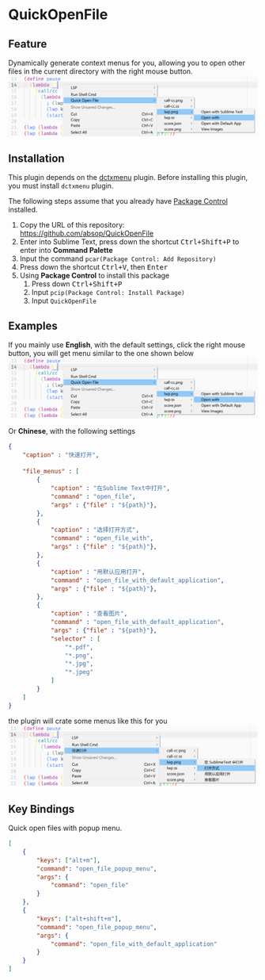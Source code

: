 # QuickOpenFile

## Feature
Dynamically generate context menus for you, allowing you to open other files in the current directory with the right mouse button.
![](image/en.png)


## Installation
This plugin depends on the [dctxmenu](https://github.com/absop/dctxmenu) plugin. Before installing this plugin, you must install `dctxmenu` plugin.

The following steps assume that you already have [Package Control](https://packagecontrol.io/) installed.

1. Copy the URL of this repository: <https://github.com/absop/QuickOpenFile>
2. Enter into Sublime Text, press down the shortcut <kbd>Ctrl+Shift+P</kbd> to enter into **Command Palette**
3. Input the command `pcar(Package Control: Add Repository)`
4. Press down the shortcut <kbd>Ctrl+V</kbd>, then <kbd>Enter</kbd>
5. Using **Package Control** to install this package
   1. Press down <kbd>Ctrl+Shift+P</kbd>
   2. Input `pcip(Package Control: Install Package)`
   3. Input `QuickOpenFile`


## Examples
If you mainly use **English**, with the default settings, click the right mouse button, you will get menu similar to the one shown below
![](image/en.png)


Or **Chinese**, with the following settings
```json
{
    "caption" : "快速打开",

    "file_menus" : [
        {
            "caption" : "在Sublime Text中打开",
            "command" : "open_file",
            "args" : {"file" : "${path}"},
        },
        {
            "caption" : "选择打开方式",
            "command" : "open_file_with",
            "args" : {"file" : "${path}"},
        },
        {
            "caption" : "用默认应用打开",
            "command" : "open_file_with_default_application",
            "args" : {"file" : "${path}"},
        },
        {
            "caption" : "查看图片",
            "command" : "open_file_with_default_application",
            "args" : {"file" : "${path}"},
            "selector" : [
                "*.pdf",
                "*.png",
                "*.jpg",
                "*.jpeg"
            ]
        }
    ]
}
```
the plugin will crate some menus like this for you
![](image/cn.png)


## Key Bindings

Quick open files with popup menu.

```json
[
    {
        "keys": ["alt+m"],
        "command": "open_file_popup_menu",
        "args": {
            "command": "open_file"
        }
    },
    {
        "keys": ["alt+shift+m"],
        "command": "open_file_popup_menu",
        "args": {
            "command": "open_file_with_default_application"
        }
    }
]
```
